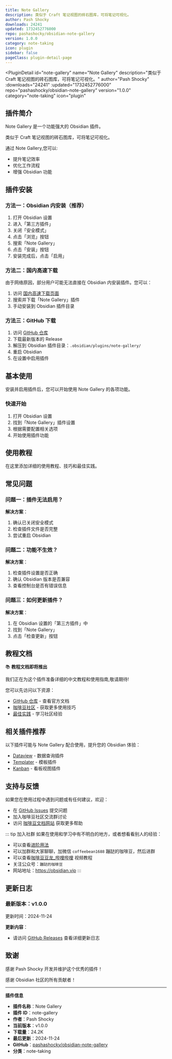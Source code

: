 ```yaml
---
title: Note Gallery
description: 类似于 Craft 笔记视图的砖石图库，可将笔记可视化。
author: Pash Shocky
downloads: 24241
updated: 1732452776000
repo: pashashocky/obsidian-note-gallery
version: 1.0.0
category: note-taking
icon: plugin
sidebar: false
pageClass: plugin-detail-page
---
```


<PluginDetail
  id="note-gallery"
  name="Note Gallery"
  description="类似于 Craft 笔记视图的砖石图库，可将笔记可视化。"
  author="Pash Shocky"
  :downloads="24241"
  :updated="1732452776000"
  repo="pashashocky/obsidian-note-gallery"
  version="1.0.0"
  category="note-taking"
  icon="plugin"
>

<!-- AUTO_GENERATED_START -->
## 插件简介

Note Gallery 是一个功能强大的 Obsidian 插件。

类似于 Craft 笔记视图的砖石图库，可将笔记可视化。

通过 Note Gallery,您可以:

- 提升笔记效率
- 优化工作流程
- 增强 Obsidian 功能

<!-- AUTO_GENERATED_END -->

<!-- AUTO_GENERATED_START -->
## 插件安装

### 方法一：Obsidian 内安装（推荐）

1. 打开 Obsidian 设置
2. 进入「第三方插件」
3. 关闭「安全模式」
4. 点击「浏览」按钮
5. 搜索「Note Gallery」
6. 点击「安装」按钮
7. 安装完成后，点击「启用」

### 方法二：国内高速下载

由于网络原因，部分用户可能无法直接在 Obsidian 内安装插件。您可以：

1. 访问 [国内高速下载页面](/zh/documentation/obsidian-plugins-download.html)
2. 搜索并下载「Note Gallery」插件
3. 手动安装到 Obsidian 插件目录

### 方法三：GitHub 下载

1. 访问 [GitHub 仓库](https://github.com/pashashocky/obsidian-note-gallery)
2. 下载最新版本的 Release
3. 解压到 Obsidian 插件目录：`.obsidian/plugins/note-gallery/`
4. 重启 Obsidian
5. 在设置中启用插件

## 基本使用

安装并启用插件后，您可以开始使用 Note Gallery 的各项功能。

### 快速开始

1. 打开 Obsidian 设置
2. 找到「Note Gallery」插件设置
3. 根据需要配置相关选项
4. 开始使用插件功能

<!-- AUTO_GENERATED_END -->

<!-- CUSTOM_CONTENT_START:tutorial -->
## 使用教程

在这里添加详细的使用教程、技巧和最佳实践。

<!-- CUSTOM_CONTENT_END:tutorial -->

<!-- SHARED_CONTENT_START -->
## 常见问题

### 问题一：插件无法启用？

**解决方案**：
1. 确认已关闭安全模式
2. 检查插件文件是否完整
3. 尝试重启 Obsidian

### 问题二：功能不生效？

**解决方案**：
1. 检查插件设置是否正确
2. 确认 Obsidian 版本是否兼容
3. 查看控制台是否有错误信息

### 问题三：如何更新插件？

**解决方案**：
1. 在 Obsidian 设置的「第三方插件」中
2. 找到「Note Gallery」
3. 点击「检查更新」按钮

## 教程文档

📚 **教程文档即将推出**

我们正在为这个插件准备详细的中文教程和使用指南,敬请期待!

您可以先访问以下资源：
- [GitHub 仓库](https://github.com/pashashocky/obsidian-note-gallery) - 查看官方文档
- [咖啡豆社区](/zh/bases/) - 获取更多使用技巧
- [最佳实践](/zh/best-practices/) - 学习社区经验

## 相关插件推荐

以下插件可能与 Note Gallery 配合使用，提升您的 Obsidian 体验：

- [Dataview](/zh/plugins/dataview.html) - 数据查询插件
- [Templater](/zh/plugins/templater-obsidian.html) - 模板插件
- [Kanban](/zh/plugins/obsidian-kanban.html) - 看板视图插件

## 支持与反馈

如果您在使用过程中遇到问题或有任何建议，欢迎：

- 在 [GitHub Issues](https://github.com/pashashocky/obsidian-note-gallery/issues) 提交问题
- 加入咖啡豆社区交流群讨论
- 访问 [咖啡豆文档网站](https://obsidian.vip) 获取更多帮助

::: tip 加入社群
如果在使用和学习中有不明白的地方，或者想看看别人的经验：
- 可以查看[进阶用法](/zh/advanced)
- 可以加群和大家聊聊，加微信 `coffeebean1688` 蹦跶的咖啡豆，然后进群
- 可以查看[咖啡豆豆龙_哔哩哔哩](https://space.bilibili.com/618777356) 视频教程
- 关注公众号：`蹦跶的咖啡豆`
- 网站地址：https://obsidian.vip
:::
<!-- SHARED_CONTENT_END -->

<!-- AUTO_GENERATED_START -->
## 更新日志

### 最新版本：v1.0.0

更新时间：2024-11-24

**更新内容**：
- 请访问 [GitHub Releases](https://github.com/pashashocky/obsidian-note-gallery/releases) 查看详细更新日志

## 致谢

感谢 Pash Shocky 开发并维护这个优秀的插件！

感谢 Obsidian 社区的所有贡献者！

---

**插件信息**
- **插件名称**：Note Gallery
- **插件 ID**：note-gallery
- **作者**：Pash Shocky
- **当前版本**：v1.0.0
- **下载量**：24.2K
- **最后更新**：2024-11-24
- **GitHub**：[pashashocky/obsidian-note-gallery](https://github.com/pashashocky/obsidian-note-gallery)
- **分类**：note-taking
<!-- AUTO_GENERATED_END -->

</PluginDetail>

